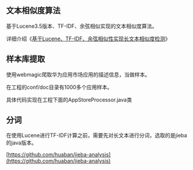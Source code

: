 ## 文本相似度算法
基于Lucene3.5版本、TF-IDF、余弦相似实现的文本相似度算法。

详细介绍《[基于Lucene、TF-IDF、余弦相似性实现长文本相似度检测](https://blog.csdn.net/u010889616/article/details/81149122)》

## 样本库提取
使用webmagic爬取华为应用市场应用的描述信息，当做样本。

在工程的conf/doc目录有1000多个应用样本。

具体代码实现在工程下面的AppStoreProcessor.java类

## 分词
在使用Lucene进行TF-IDF计算之前，需要先对长文本进行分词，选取的是jieba的java版本。

[https://github.com/huaban/jieba-analysis](https://github.com/huaban/jieba-analysis)


    




